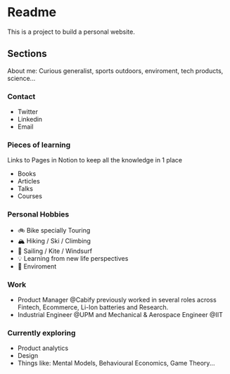 # Readme
This is a project to build a personal website.

## Sections
About me: Curious generalist, sports outdoors, enviroment, tech products, science...

### Contact
* Twitter
* Linkedin
* Email

### Pieces of learning 
Links to Pages in Notion to keep all the knowledge in 1 place
* Books
* Articles
* Talks
* Courses

### Personal Hobbies
* 🚲 Bike specially Touring
* 🏔 Hiking / Ski / Climbing
* 🌊 Sailing / Kite / Windsurf
* 💡 Learning from new life perspectives
* 🌳 Enviroment

### Work
* Product Manager @Cabify previously worked in several roles across Fintech, Ecommerce, Li-Ion batteries and Research.
* Industrial Engineer @UPM and Mechanical & Aerospace Engineer @IIT

### Currently exploring
* Product analytics 
* Design 
* Things like: Mental Models, Behavioural Economics, Game Theory...
